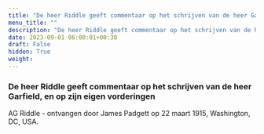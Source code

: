 ```yaml
---
title: "De heer Riddle geeft commentaar op het schrijven van de heer Garfield, en op zijn eigen vorderingen"
menu_title: ""
description: "De heer Riddle geeft commentaar op het schrijven van de heer Garfield, en op zijn eigen vorderingen"
date: 2023-09-01 06:00:01+00:38
draft: False
hidden: True
weight:
---
```

### De heer Riddle geeft commentaar op het schrijven van de heer Garfield, en op zijn eigen vorderingen

AG Riddle - ontvangen door James Padgett op 22 maart 1915, Washington, DC, USA.
